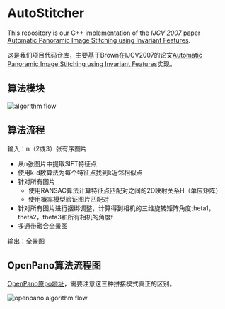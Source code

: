 # AutoStitcher
This repository is our C++ implementation of the *IJCV 2007* paper [Automatic Panoramic Image Stitching using Invariant Features](http://matthewalunbrown.com/papers/ijcv2007.pdf).

这是我们项目代码仓库，主要基于Brown在IJCV2007的论文[Automatic Panoramic Image Stitching using Invariant Features](http://matthewalunbrown.com/papers/ijcv2007.pdf)实现。

## 算法模块

![algorithm flow](https://github-1252003451.cos.ap-shanghai.myqcloud.com/github/AutoStitch.png)

## 算法流程

输入：n（2或3）张有序图片
- 从n张图片中提取SIFT特征点
- 使用k-d数算法为每个特征点找到k近邻相似点
- 针对所有图片
  - 使用RANSAC算法计算特征点匹配对之间的2D映射关系H（单应矩阵）
  - 使用概率模型验证图片匹配对
- 针对所有图片进行捆绑调整，计算得到相机的三维旋转矩阵角度theta1，theta2，theta3和所有相机的角度f
- 多通带融合全景图

输出：全景图

## OpenPano算法流程图

[OpenPano原po地址](https://github.com/ppwwyyxx/OpenPano)，需要注意这三种拼接模式真正的区别。

![openpano algorithm flow](https://github-1252003451.cos.ap-shanghai.myqcloud.com/github/algorithm_flow.png)
